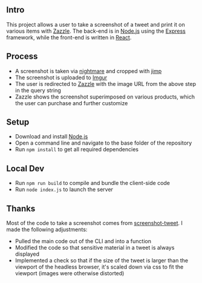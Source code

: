 ## Intro
This project allows a user to take a screenshot of a tweet and print it on various items with [Zazzle](https://www.zazzle.com/). The back-end is in [Node.js](https://nodejs.org/) using the [Express](https://www.npmjs.com/package/express) framework, while the front-end is written in [React](https://www.npmjs.com/package/react).

## Process

* A screenshot is taken via [nightmare](https://www.npmjs.com/package/nightmare) and cropped with [jimp](https://www.npmjs.com/package/jimp)
* The screenshot is uploaded to [Imgur](https://imgur.com/)
* The user is redirected to [Zazzle](https://www.zazzle.com/) with the image URL from the above step in the query string
* Zazzle shows the screenshot superimposed on various products, which the user can purchase and further customize

## Setup
* Download and install [Node.js](https://nodejs.org/)
* Open a command line and navigate to the base folder of the repository
* Run `npm install` to get all required dependencies

## Local Dev
* Run `npm run build` to compile and bundle the client-side code
* Run `node index.js` to launch the server

## Thanks
Most of the code to take a screenshot comes from [screenshot-tweet](https://www.npmjs.com/package/screenshot-tweet). I made the following adjustments:

* Pulled the main code out of the CLI and into a function
* Modified the code so that sensitive material in a tweet is always displayed
* Implemented a check so that if the size of the tweet is larger than the viewport of the headless browser, it's scaled down via css to fit the viewport (images were otherwise distorted)